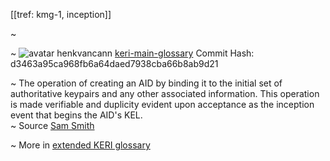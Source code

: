 [[tref: kmg-1, inception]]

~ <!-- This is a copy of the saved remote text. Remove it if you like. It is automatically (re)generated -->

~ <span class="meta-info"><span>![avatar](https://avatars.githubusercontent.com/u/479356?v=4) henkvancann</span> <span>[keri-main-glossary](https://github.com/henkvancann/keri-main-glossary)</span> <span class="commit-hash">Commit Hash: d3463a95ca968fb6a64daed7938cba66b8ab9d21</span></span>

~ The operation of creating an AID by binding it to the initial set of authoritative keypairs and any other associated information. This operation is made verifiable and duplicity evident upon acceptance as the inception event that begins the AID's KEL.  
~ Source [Sam Smith](https://github.com/WebOfTrust/ietf-keri/blob/main/draft-ssmith-keri.md#basic-terminology)

~ More in <a href="https://weboftrust.github.io/WOT-terms/docs/glossary/inception">extended KERI glossary</a>
